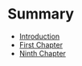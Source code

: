 # Summary

* [Introduction](README.md)
* [First Chapter](chapter1.md)
* [Ninth Chapter](ninthchapter_md.md)

